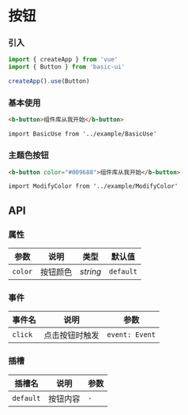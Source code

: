 # 按钮

### 引入

```js
import { createApp } from 'vue'
import { Button } from 'basic-ui'

createApp().use(Button)
```

### 基本使用
```html
<b-button>组件库从我开始</b-button>
```

```vue
import BasicUse from '../example/BasicUse'
```

### 主题色按钮
```html
<b-button color="#009688">组件库从我开始</b-button>
```

```vue
import ModifyColor from '../example/ModifyColor'
```

## API

### 属性

| 参数 | 说明 | 类型 | 默认值 | 
| --- | --- | --- | --- | 
| `color` | 按钮颜色 | _string_ | `default` |

### 事件

| 事件名 | 说明 | 参数 |
| --- | --- | --- |
| `click` | 点击按钮时触发 | `event: Event` |

### 插槽

| 插槽名 | 说明 | 参数 |
| --- | --- | --- |
| `default` | 按钮内容 | `-` |